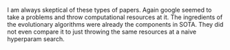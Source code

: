 I am always skeptical of these types of papers. Again google seemed to take a problems and throw computational resources at it. The ingredients of the evolutionary algorithms were already the components in SOTA. They did not even compare it to just throwing the same resources at a naive hyperparam search. 
